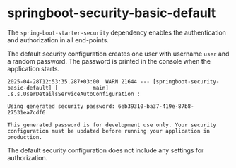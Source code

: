 # springboot-security-basic-default #

The ```spring-boot-starter-security``` dependency enables the authentication and authorization in all end-points.

The default security configuration creates one user with username ```user``` and a random password. The password is printed in the console when the application starts.

```terminaloutput
2025-04-28T12:53:35.287+03:00  WARN 21644 --- [springboot-security-basic-default] [           main] .s.s.UserDetailsServiceAutoConfiguration : 

Using generated security password: 6eb39310-ba37-419e-87b8-27531ea7cdf6

This generated password is for development use only. Your security configuration must be updated before running your application in production.

```


The default security configuration does not include any settings for authorization.
